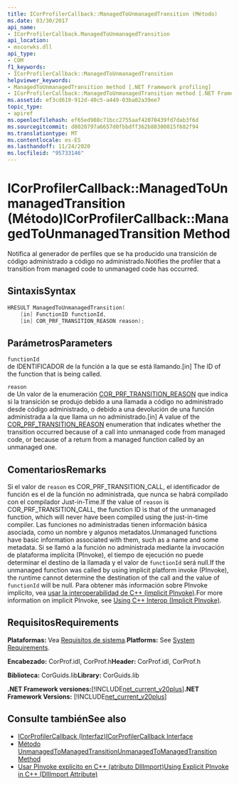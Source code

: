 ```yaml
---
title: ICorProfilerCallback::ManagedToUnmanagedTransition (Método)
ms.date: 03/30/2017
api_name:
- ICorProfilerCallback.ManagedToUnmanagedTransition
api_location:
- mscorwks.dll
api_type:
- COM
f1_keywords:
- ICorProfilerCallback::ManagedToUnmanagedTransition
helpviewer_keywords:
- ManagedToUnmanagedTransition method [.NET Framework profiling]
- ICorProfilerCallback::ManagedToUnmanagedTransition method [.NET Framework profiling]
ms.assetid: ef3cd619-912d-40c5-a449-03ba02a39ee7
topic_type:
- apiref
ms.openlocfilehash: ef65ed908c71bcc2755aaf42070439fd7dab3f6d
ms.sourcegitcommit: d8020797a6657d0fbbdff362b80300815f682f94
ms.translationtype: MT
ms.contentlocale: es-ES
ms.lasthandoff: 11/24/2020
ms.locfileid: "95733146"
---
```

# <a name="icorprofilercallbackmanagedtounmanagedtransition-method"></a><span data-ttu-id="53a58-102">ICorProfilerCallback::ManagedToUnmanagedTransition (Método)</span><span class="sxs-lookup"><span data-stu-id="53a58-102">ICorProfilerCallback::ManagedToUnmanagedTransition Method</span></span>

<span data-ttu-id="53a58-103">Notifica al generador de perfiles que se ha producido una transición de código administrado a código no administrado.</span><span class="sxs-lookup"><span data-stu-id="53a58-103">Notifies the profiler that a transition from managed code to unmanaged code has occurred.</span></span>  
  
## <a name="syntax"></a><span data-ttu-id="53a58-104">Sintaxis</span><span class="sxs-lookup"><span data-stu-id="53a58-104">Syntax</span></span>  
  
```cpp  
HRESULT ManagedToUnmanagedTransition(  
    [in] FunctionID functionId,  
    [in] COR_PRF_TRANSITION_REASON reason);  
```  
  
## <a name="parameters"></a><span data-ttu-id="53a58-105">Parámetros</span><span class="sxs-lookup"><span data-stu-id="53a58-105">Parameters</span></span>  

 `functionId`  
 <span data-ttu-id="53a58-106">de IDENTIFICADOR de la función a la que se está llamando.</span><span class="sxs-lookup"><span data-stu-id="53a58-106">[in] The ID of the function that is being called.</span></span>  
  
 `reason`  
 <span data-ttu-id="53a58-107">de Un valor de la enumeración [COR_PRF_TRANSITION_REASON](cor-prf-transition-reason-enumeration.md) que indica si la transición se produjo debido a una llamada a código no administrado desde código administrado, o debido a una devolución de una función administrada a la que llama un no administrado.</span><span class="sxs-lookup"><span data-stu-id="53a58-107">[in] A value of the [COR_PRF_TRANSITION_REASON](cor-prf-transition-reason-enumeration.md) enumeration that indicates whether the transition occurred because of a call into unmanaged code from managed code, or because of a return from a managed function called by an unmanaged one.</span></span>  
  
## <a name="remarks"></a><span data-ttu-id="53a58-108">Comentarios</span><span class="sxs-lookup"><span data-stu-id="53a58-108">Remarks</span></span>  

 <span data-ttu-id="53a58-109">Si el valor de `reason` es COR_PRF_TRANSITION_CALL, el identificador de función es el de la función no administrada, que nunca se habrá compilado con el compilador Just-in-Time.</span><span class="sxs-lookup"><span data-stu-id="53a58-109">If the value of `reason` is COR_PRF_TRANSITION_CALL, the function ID is that of the unmanaged function, which will never have been compiled using the just-in-time compiler.</span></span> <span data-ttu-id="53a58-110">Las funciones no administradas tienen información básica asociada, como un nombre y algunos metadatos.</span><span class="sxs-lookup"><span data-stu-id="53a58-110">Unmanaged functions have basic information associated with them, such as a name and some metadata.</span></span> <span data-ttu-id="53a58-111">Si se llamó a la función no administrada mediante la invocación de plataforma implícita (PInvoke), el tiempo de ejecución no puede determinar el destino de la llamada y el valor de `functionId` será null.</span><span class="sxs-lookup"><span data-stu-id="53a58-111">If the unmanaged function was called by using implicit platform invoke (PInvoke), the runtime cannot determine the destination of the call and the value of `functionId` will be null.</span></span> <span data-ttu-id="53a58-112">Para obtener más información sobre PInvoke implícito, vea [usar la interoperabilidad de C++ (implicit PInvoke)](/cpp/dotnet/using-cpp-interop-implicit-pinvoke).</span><span class="sxs-lookup"><span data-stu-id="53a58-112">For more information on implicit PInvoke, see [Using C++ Interop (Implicit PInvoke)](/cpp/dotnet/using-cpp-interop-implicit-pinvoke).</span></span>  
  
## <a name="requirements"></a><span data-ttu-id="53a58-113">Requisitos</span><span class="sxs-lookup"><span data-stu-id="53a58-113">Requirements</span></span>  

 <span data-ttu-id="53a58-114">**Plataformas:** Vea [Requisitos de sistema](../../get-started/system-requirements.md).</span><span class="sxs-lookup"><span data-stu-id="53a58-114">**Platforms:** See [System Requirements](../../get-started/system-requirements.md).</span></span>  
  
 <span data-ttu-id="53a58-115">**Encabezado:** CorProf.idl, CorProf.h</span><span class="sxs-lookup"><span data-stu-id="53a58-115">**Header:** CorProf.idl, CorProf.h</span></span>  
  
 <span data-ttu-id="53a58-116">**Biblioteca:** CorGuids.lib</span><span class="sxs-lookup"><span data-stu-id="53a58-116">**Library:** CorGuids.lib</span></span>  
  
 <span data-ttu-id="53a58-117">**.NET Framework versiones:**[!INCLUDE[net_current_v20plus](../../../../includes/net-current-v20plus-md.md)]</span><span class="sxs-lookup"><span data-stu-id="53a58-117">**.NET Framework Versions:** [!INCLUDE[net_current_v20plus](../../../../includes/net-current-v20plus-md.md)]</span></span>  
  
## <a name="see-also"></a><span data-ttu-id="53a58-118">Consulte también</span><span class="sxs-lookup"><span data-stu-id="53a58-118">See also</span></span>

- [<span data-ttu-id="53a58-119">ICorProfilerCallback (Interfaz)</span><span class="sxs-lookup"><span data-stu-id="53a58-119">ICorProfilerCallback Interface</span></span>](icorprofilercallback-interface.md)
- [<span data-ttu-id="53a58-120">Método UnmanagedToManagedTransition</span><span class="sxs-lookup"><span data-stu-id="53a58-120">UnmanagedToManagedTransition Method</span></span>](icorprofilercallback-unmanagedtomanagedtransition-method.md)
- [<span data-ttu-id="53a58-121">Usar PInvoke explícito en C++ (atributo DllImport)</span><span class="sxs-lookup"><span data-stu-id="53a58-121">Using Explicit PInvoke in C++ (DllImport Attribute)</span></span>](/cpp/dotnet/using-explicit-pinvoke-in-cpp-dllimport-attribute)
